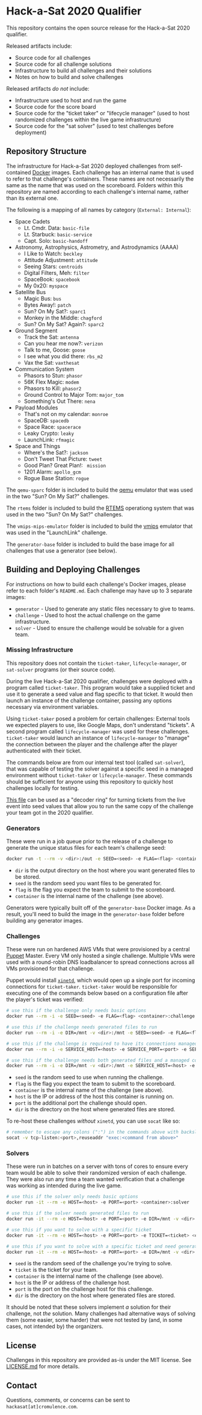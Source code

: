 # Hack-a-Sat 2020 Qualifier #

This repository contains the open source release for the Hack-a-Sat 2020
qualifier.

Released artifacts include:

* Source code for all challenges
* Source code for all challenge solutions
* Infrastructure to build all challenges and their solutions
* Notes on how to build and solve challenges

Released artifacts *do not* include:

* Infrastructure used to host and run the game
* Source code for the score board
* Source code for the "ticket taker" or "lifecycle manager" (used to host
  randomized challenges within the live game infrastructure)
* Source code for the "sat solver" (used to test challenges before deployment)


## Repository Structure ##

The infrastructure for Hack-a-Sat 2020 deployed challenges from self-contained
[Docker](https://www.docker.com/) images. Each challenge has an internal
name that is used to refer to that challenge's containers. These names are not
necessarily the same as the name that was used on the scoreboard. Folders
within this repository are named according to each challenge's internal name,
rather than its external one.

The following is a mapping of all names by category (`External: Internal`):

* Space Cadets
    * Lt. Cmdr. Data: `basic-file`
    * Lt. Starbuck: `basic-service`
    * Capt. Solo: `basic-handoff`
* Astronomy, Astrophysics, Astrometry, and Astrodynamics (AAAA)
    * I Like to Watch: `beckley`
    * Attitude Adjustment: `attitude`
    * Seeing Stars: `centroids`
    * Digital Filters, Meh: `filter`
    * SpaceBook: `spacebook`
    * My 0x20: `myspace`
* Satellite Bus
    * Magic Bus: `bus`
    * Bytes Away!: `patch`
    * Sun? On My Sat?: `sparc1`
    * Monkey in the Middle: `chagford`
    * Sun? On My Sat? Again?: `sparc2`
* Ground Segment
    * Track the Sat: `antenna`
    * Can you hear me now?: `verizon`
    * Talk to me, Goose: `goose`
    * I see what you did there: `rbs_m2`
    * Vax the Sat: `vaxthesat`
* Communication System
    * Phasors to Stun: `phasor`
    * 56K Flex Magic: `modem`
    * Phasors to Kill: `phasor2`
    * Ground Control to Major Tom: `major_tom`
    * Something's Out There: `nena`
* Payload Modules
    * That's not on my calendar: `monroe`
    * SpaceDB: `spacedb`
    * Space Race: `spacerace`
    * Leaky Crypto: `leaky`
    * LaunchLink: `rfmagic`
* Space and Things
    * Where's the Sat?: `jackson`
    * Don't Tweet That Picture: `tweet`
    * Good Plan? Great Plan!: ` mission`
    * 1201 Alarm: `apollo_gcm`
    * Rogue Base Station: `rogue`

The `qemu-sparc` folder is included to build the [qemu](https://www.qemu.org/)
emulator that was used in the two "Sun? On My Sat?" challenges.

The `rtems` folder is included to build the [RTEMS](https://www.rtems.org/)
operationg system that was used in the two "Sun? On My Sat?" challenges.

The `vmips-mips-emulator` folder is included to build the
[vmips](http://www.dgate.org/vmips/) emulator that was used in the
"LaunchLink" challenge.

The `generator-base` folder is included to build the base image for all
challenges that use a generator (see below).


## Building and Deploying Challenges ##

For instructions on how to build each challenge's Docker images, please refer
to each folder's `README.md`. Each challenge may have up to 3 separate images:

* `generator` - Used to generate any static files necessary to give to teams.
* `challenge` - Used to host the actual challenge on the game infrastructure.
* `solver` - Used to ensure the challenge would be solvable for a given team.

### Missing Infrastructure ###

This repository does not contain the `ticket-taker`, `lifecycle-manager`, or
`sat-solver` programs (or their source code).

During the live Hack-a-Sat 2020 qualifier, challenges were deployed with a
program called `ticket-taker`. This program would take a supplied ticket and
use it to generate a seed value and flag specific to that ticket. It would then
launch an instance of the challenge container, passing any options necessary
via environment variables.

Using `ticket-taker` posed a problem for certain challenges: External tools we
expected players to use, like Google Maps, don't understand "tickets". A
second program called `lifecycle-manager` was used for these challenges.
`ticket-taker` would launch an instance of `lifecycle-manager` to "manage" the
connection between the player and the challenge after the player authenticated
with their ticket.

The commands below are from our internal test tool (called `sat-solver`), that
was capable of testing the solver against a specific seed in a managed
environment without `ticket-taker` or `lifecycle-manager`. These commands
should be sufficient for anyone using this repository to quickly host
challenges locally for testing.

[This file](https://static.2020.hackasat.com/tickets_seeds_20200713.csv) can
be used as a "decoder ring" for turning tickets from the live event into seed
values that allow you to run the same copy of the challenge your team got in
the 2020 qualifier.

### Generators ###

These were run in a job queue prior to the release of a challenge to generate
the unique status files for each team's challenge seed:

```sh
docker run -t --rm -v <dir>:/out -e SEED=<seed> -e FLAG=<flag> <container>:generator
```

* `dir` is the output directory on the host where you want generated files
  to be stored.
* `seed` is the random seed you want files to be generated for.
* `flag` is the flag you expect the team to submit to the scoreboard.
* `container` is the internal name of the challenge (see above).

Generators were typically built off of the `generator-base` Docker image. As a
result, you'll need to build the image in the `generator-base` folder before
building any generator images.

### Challenges ###

These were run on hardened AWS VMs that were provisioned by a central
[Puppet](https://puppet.com/) Master. Every VM only hosted a single challenge.
Multiple VMs were used with a round-robin DNS loadbalancer to spread connections
across all VMs provisioned for that challenge.

Puppet would install [`xinetd`](https://en.wikipedia.org/wiki/Xinetd), which
would open up a single port for incoming connections for `ticket-taker`.
`ticket-taker` would be responsible for executing one of the commands below
based on a configuration file after the player's ticket was verified:

```sh
# use this if the challenge only needs basic options
docker run --rm -i -e SEED=<seed> -e FLAG=<flag> <container>:challenge

# use this if the challenge needs generated files to run
docker run --rm -i -e DIR=/mnt -v <dir>:/mnt -e SEED=<seed> -e FLAG=<flag> <container>:challenge

# use this if the challenge is required to have its connections managed
docker run --rm -i -e SERVICE_HOST=<host> -e SERVICE_PORT=<port> -e SEED=<seed> -e FLAG=<flag> <container>:challenge

# use this if the challenge needs both generated files and a managed connection
docker run --rm -i -e DIR=/mnt -v <dir>:/mnt -e SERVICE_HOST=<host> -e SERVICE_PORT=<port> -e SEED=<seed> -e FLAG=<flag> <container>:challenge
```

* `seed` is the random seed to use when running the challenge.
* `flag` is the flag you expect the team to submit to the scoreboard.
* `container` is the internal name of the challenge (see above).
* `host` is the IP or address of the host this container is running on.
* `port` is the additional port the challenge should open.
* `dir` is the directory on the host where generated files are stored.

To re-host these challenges *without* `xinetd`, you can use `socat` like so:

```sh
# remember to escape any colons (":") in the commands above with backslashes!
socat -v tcp-listen:<port>,reuseaddr "exec:<command from above>"
```


### Solvers ###

These were run in batches on a server with tons of cores to ensure every team
would be able to solve their randomized version of each challenge. They were
also run any time a team wanted verification that a challenge was working as
intended during the live game.

```sh
# use this if the solver only needs basic options
docker run -it --rm -e HOST=<host> -e PORT=<port> <container>:solver

# use this if the solver needs generated files to run
docker run -it --rm -e HOST=<host> -e PORT=<port> -e DIR=/mnt -v <dir>:/mnt <container>:solver

# use this if you want to solve with a specific ticket
docker run -it --rm -e HOST=<host> -e PORT=<port> -e TICKET=<ticket> <container>:solver

# use this if you want to solve with a specific ticket and need generated files
docker run -it --rm -e HOST=<host> -e PORT=<port> -e DIR=/mnt -v <dir>:/mnt -e TICKET=<ticket> <container>:solver
```

* `seed` is the random seed of the challenge you're trying to solve.
* `ticket` is the ticket for your team.
* `container` is the internal name of the challenge (see above).
* `host` is the IP or address of the challenge host.
* `port` is the port on the challenge host for this challenge.
* `dir` is the directory on the host where generated files are stored.

It should be noted that these solvers implement *a* solution for their
challenge, not *the* solution. Many challenges had alternative ways of solving
them (some easier, some harder) that were not tested by (and, in some cases, not
intended by) the organizers.


## License ##

Challenges in this repository are provided as-is under the MIT license.
See [LICENSE.md](LICENSE.md) for more details.


## Contact ##

Questions, comments, or concerns can be sent to `hackasat[at]cromulence.com`.
